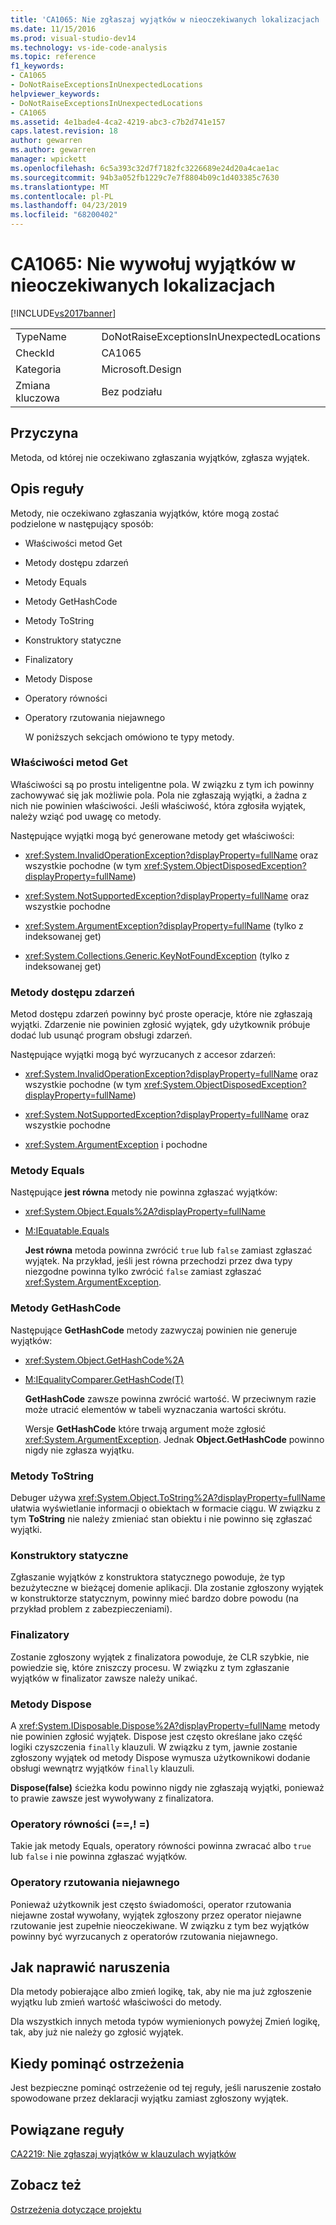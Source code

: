 ```yaml
---
title: 'CA1065: Nie zgłaszaj wyjątków w nieoczekiwanych lokalizacjach | Dokumentacja firmy Microsoft'
ms.date: 11/15/2016
ms.prod: visual-studio-dev14
ms.technology: vs-ide-code-analysis
ms.topic: reference
f1_keywords:
- CA1065
- DoNotRaiseExceptionsInUnexpectedLocations
helpviewer_keywords:
- DoNotRaiseExceptionsInUnexpectedLocations
- CA1065
ms.assetid: 4e1bade4-4ca2-4219-abc3-c7b2d741e157
caps.latest.revision: 18
author: gewarren
ms.author: gewarren
manager: wpickett
ms.openlocfilehash: 6c5a393c32d7f7182fc3226689e24d20a4cae1ac
ms.sourcegitcommit: 94b3a052fb1229c7e7f8804b09c1d403385c7630
ms.translationtype: MT
ms.contentlocale: pl-PL
ms.lasthandoff: 04/23/2019
ms.locfileid: "68200402"
---
```

# <a name="ca1065-do-not-raise-exceptions-in-unexpected-locations"></a>CA1065: Nie wywołuj wyjątków w nieoczekiwanych lokalizacjach
[!INCLUDE[vs2017banner](../includes/vs2017banner.md)]

|||
|-|-|
|TypeName|DoNotRaiseExceptionsInUnexpectedLocations|
|CheckId|CA1065|
|Kategoria|Microsoft.Design|
|Zmiana kluczowa|Bez podziału|

## <a name="cause"></a>Przyczyna
 Metoda, od której nie oczekiwano zgłaszania wyjątków, zgłasza wyjątek.

## <a name="rule-description"></a>Opis reguły
 Metody, nie oczekiwano zgłaszania wyjątków, które mogą zostać podzielone w następujący sposób:

- Właściwości metod Get

- Metody dostępu zdarzeń

- Metody Equals

- Metody GetHashCode

- Metody ToString

- Konstruktory statyczne

- Finalizatory

- Metody Dispose

- Operatory równości

- Operatory rzutowania niejawnego

  W poniższych sekcjach omówiono te typy metody.

### <a name="property-get-methods"></a>Właściwości metod Get
 Właściwości są po prostu inteligentne pola. W związku z tym ich powinny zachowywać się jak możliwie pola. Pola nie zgłaszają wyjątki, a żadna z nich nie powinien właściwości. Jeśli właściwość, która zgłosiła wyjątek, należy wziąć pod uwagę co metody.

 Następujące wyjątki mogą być generowane metody get właściwości:

- <xref:System.InvalidOperationException?displayProperty=fullName> oraz wszystkie pochodne (w tym <xref:System.ObjectDisposedException?displayProperty=fullName>)

- <xref:System.NotSupportedException?displayProperty=fullName> oraz wszystkie pochodne

- <xref:System.ArgumentException?displayProperty=fullName> (tylko z indeksowanej get)

- <xref:System.Collections.Generic.KeyNotFoundException> (tylko z indeksowanej get)

### <a name="event-accessor-methods"></a>Metody dostępu zdarzeń
 Metod dostępu zdarzeń powinny być proste operacje, które nie zgłaszają wyjątki. Zdarzenie nie powinien zgłosić wyjątek, gdy użytkownik próbuje dodać lub usunąć program obsługi zdarzeń.

 Następujące wyjątki mogą być wyrzucanych z accesor zdarzeń:

- <xref:System.InvalidOperationException?displayProperty=fullName> oraz wszystkie pochodne (w tym <xref:System.ObjectDisposedException?displayProperty=fullName>)

- <xref:System.NotSupportedException?displayProperty=fullName> oraz wszystkie pochodne

- <xref:System.ArgumentException> i pochodne

### <a name="equals-methods"></a>Metody Equals
 Następujące **jest równa** metody nie powinna zgłaszać wyjątków:

- <xref:System.Object.Equals%2A?displayProperty=fullName>

- [M:IEquatable.Equals](http://go.microsoft.com/fwlink/?LinkId=113472)

  **Jest równa** metoda powinna zwrócić `true` lub `false` zamiast zgłaszać wyjątek. Na przykład, jeśli jest równa przechodzi przez dwa typy niezgodne powinna tylko zwrócić `false` zamiast zgłaszać <xref:System.ArgumentException>.

### <a name="gethashcode-methods"></a>Metody GetHashCode
 Następujące **GetHashCode** metody zazwyczaj powinien nie generuje wyjątków:

- <xref:System.Object.GetHashCode%2A>

- [M:IEqualityComparer.GetHashCode(T)](http://go.microsoft.com/fwlink/?LinkId=113477)

  **GetHashCode** zawsze powinna zwrócić wartość. W przeciwnym razie może utracić elementów w tabeli wyznaczania wartości skrótu.

  Wersje **GetHashCode** które trwają argument może zgłosić <xref:System.ArgumentException>. Jednak **Object.GetHashCode** powinno nigdy nie zgłasza wyjątku.

### <a name="tostring-methods"></a>Metody ToString
 Debuger używa <xref:System.Object.ToString%2A?displayProperty=fullName> ułatwia wyświetlanie informacji o obiektach w formacie ciągu. W związku z tym **ToString** nie należy zmieniać stan obiektu i nie powinno się zgłaszać wyjątki.

### <a name="static-constructors"></a>Konstruktory statyczne
 Zgłaszanie wyjątków z konstruktora statycznego powoduje, że typ bezużyteczne w bieżącej domenie aplikacji. Dla zostanie zgłoszony wyjątek w konstruktorze statycznym, powinny mieć bardzo dobre powodu (na przykład problem z zabezpieczeniami).

### <a name="finalizers"></a>Finalizatory
 Zostanie zgłoszony wyjątek z finalizatora powoduje, że CLR szybkie, nie powiedzie się, które zniszczy procesu. W związku z tym zgłaszanie wyjątków w finalizator zawsze należy unikać.

### <a name="dispose-methods"></a>Metody Dispose
 A <xref:System.IDisposable.Dispose%2A?displayProperty=fullName> metody nie powinien zgłosić wyjątek. Dispose jest często określane jako część logiki czyszczenia `finally` klauzuli. W związku z tym, jawnie zostanie zgłoszony wyjątek od metody Dispose wymusza użytkownikowi dodanie obsługi wewnątrz wyjątków `finally` klauzuli.

 **Dispose(false)** ścieżka kodu powinno nigdy nie zgłaszają wyjątki, ponieważ to prawie zawsze jest wywoływany z finalizatora.

### <a name="equality-operators--"></a>Operatory równości (==,! =)
 Takie jak metody Equals, operatory równości powinna zwracać albo `true` lub `false` i nie powinna zgłaszać wyjątków.

### <a name="implicit-cast-operators"></a>Operatory rzutowania niejawnego
 Ponieważ użytkownik jest często świadomości, operator rzutowania niejawne został wywołany, wyjątek zgłoszony przez operator niejawne rzutowanie jest zupełnie nieoczekiwane. W związku z tym bez wyjątków powinny być wyrzucanych z operatorów rzutowania niejawnego.

## <a name="how-to-fix-violations"></a>Jak naprawić naruszenia
 Dla metody pobierające albo zmień logikę, tak, aby nie ma już zgłoszenie wyjątku lub zmień wartość właściwości do metody.

 Dla wszystkich innych metoda typów wymienionych powyżej Zmień logikę, tak, aby już nie należy go zgłosić wyjątek.

## <a name="when-to-suppress-warnings"></a>Kiedy pominąć ostrzeżenia
 Jest bezpieczne pominąć ostrzeżenie od tej reguły, jeśli naruszenie zostało spowodowane przez deklaracji wyjątku zamiast zgłoszony wyjątek.

## <a name="related-rules"></a>Powiązane reguły
 [CA2219: Nie zgłaszaj wyjątków w klauzulach wyjątków](../code-quality/ca2219-do-not-raise-exceptions-in-exception-clauses.md)

## <a name="see-also"></a>Zobacz też
 [Ostrzeżenia dotyczące projektu](../code-quality/design-warnings.md)
